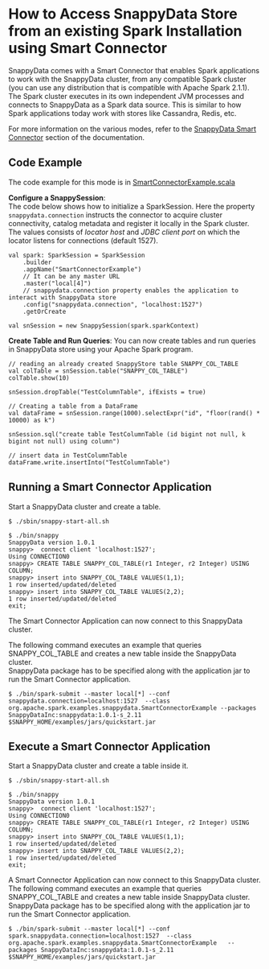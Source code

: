 <a id="howto-splitmode"></a>
# How to Access SnappyData Store from an existing Spark Installation using Smart Connector

SnappyData comes with a Smart Connector that enables Spark applications to work with the SnappyData cluster, from any compatible Spark cluster (you can use any distribution that is compatible with Apache Spark 2.1.1). The Spark cluster executes in its own independent JVM processes and connects to SnappyData as a Spark data source. This is similar to how Spark applications today work with stores like Cassandra, Redis, etc.

For more information on the various modes, refer to the [SnappyData Smart Connector](../affinity_modes/connector_mode.md) section of the documentation.

## Code Example
The code example for this mode is in [SmartConnectorExample.scala](https://github.com/SnappyDataInc/snappydata/blob/master/examples/src/main/scala/org/apache/spark/examples/snappydata/SmartConnectorExample.scala)

**Configure a SnappySession**:</br>
The code below shows how to initialize a SparkSession. Here the property `snappydata.connection` instructs the connector to acquire cluster connectivity, catalog metadata and register it locally in the Spark cluster. The values consists of *locator host* and *JDBC client port* on which the locator listens for connections (default 1527).

```pre
val spark: SparkSession = SparkSession
    .builder
    .appName("SmartConnectorExample")
    // It can be any master URL
    .master("local[4]")
    // snappydata.connection property enables the application to interact with SnappyData store
    .config("snappydata.connection", "localhost:1527")
    .getOrCreate

val snSession = new SnappySession(spark.sparkContext)
```

**Create Table and Run Queries**: 
You can now create tables and run queries in SnappyData store using your Apache Spark program.

```pre
// reading an already created SnappyStore table SNAPPY_COL_TABLE
val colTable = snSession.table("SNAPPY_COL_TABLE")
colTable.show(10)

snSession.dropTable("TestColumnTable", ifExists = true)

// Creating a table from a DataFrame
val dataFrame = snSession.range(1000).selectExpr("id", "floor(rand() * 10000) as k")

snSession.sql("create table TestColumnTable (id bigint not null, k bigint not null) using column")

// insert data in TestColumnTable
dataFrame.write.insertInto("TestColumnTable")
```

## Running a Smart Connector Application

Start a SnappyData cluster and create a table.

```pre
$ ./sbin/snappy-start-all.sh

$ ./bin/snappy
SnappyData version 1.0.1
snappy>  connect client 'localhost:1527';
Using CONNECTION0
snappy> CREATE TABLE SNAPPY_COL_TABLE(r1 Integer, r2 Integer) USING COLUMN;
snappy> insert into SNAPPY_COL_TABLE VALUES(1,1);
1 row inserted/updated/deleted
snappy> insert into SNAPPY_COL_TABLE VALUES(2,2);
1 row inserted/updated/deleted
exit;
```

The Smart Connector Application can now connect to this SnappyData cluster. </br>

The following command executes an example that queries SNAPPY_COL_TABLE and creates a new table inside the SnappyData cluster. </br>SnappyData package has to be specified along with the application jar to run the Smart Connector application.

```pre
$ ./bin/spark-submit --master local[*] --conf snappydata.connection=localhost:1527  --class org.apache.spark.examples.snappydata.SmartConnectorExample --packages SnappyDataInc:snappydata:1.0.1-s_2.11       $SNAPPY_HOME/examples/jars/quickstart.jar
```

## Execute a Smart Connector Application
Start a SnappyData cluster and create a table inside it.

```pre
$ ./sbin/snappy-start-all.sh

$ ./bin/snappy
SnappyData version 1.0.1
snappy>  connect client 'localhost:1527';
Using CONNECTION0
snappy> CREATE TABLE SNAPPY_COL_TABLE(r1 Integer, r2 Integer) USING COLUMN;
snappy> insert into SNAPPY_COL_TABLE VALUES(1,1);
1 row inserted/updated/deleted
snappy> insert into SNAPPY_COL_TABLE VALUES(2,2);
1 row inserted/updated/deleted
exit;
```

A Smart Connector Application can now connect to this SnappyData cluster. The following command executes an example that queries SNAPPY_COL_TABLE and creates a new table inside SnappyData cluster. SnappyData package has to be specified along with the application jar to run the Smart Connector application. 

```pre
$ ./bin/spark-submit --master local[*] --conf spark.snappydata.connection=localhost:1527  --class org.apache.spark.examples.snappydata.SmartConnectorExample   --packages SnappyDataInc:snappydata:1.0.1-s_2.11 $SNAPPY_HOME/examples/jars/quickstart.jar
```
